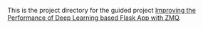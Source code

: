 This is the project directory for the guided project [Improving the Performance of Deep Learning based Flask App with ZMQ](https://cloudxlab.com/assessment/playlist-intro/603/improving-the-performance-of-deep-learning-based-f).

